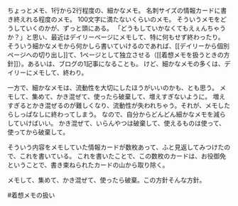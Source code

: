 ちょっとメモ、1行から2行程度の、細かなメモ。
名刺サイズの情報カードに書き終えれる程度のメモ。
100文字に満たないくらいのメモ。
そういうメモをどうしていくのかが、ずっと頭にある。
「どうもしていかなくてもえぇんちゃうか？」と思い、最近はデイリーページにメモして、特に何もせず終わったり。
そういう細かなメモから何かしら書いていけるのであれば、[[デイリーから個別ページへの切り出し]]て、1ページとして独立させる（[[着想メモを扱うときの方針]]）。あるいは、ブログの1記事になることも。
けど、細かなメモの多くは、デイリーにメモして、終わり。

一方で、細かなメモは、流動性を大切にしたほうがいいのかも、とも思う。
メモして、集めて、かき混ぜて、使ったら破棄して、増えすぎないように。
増えすぎるとかき混ぜるのが難しくなり、流動性が失われちゃう。それが、メモしたらしっぱなしに終わってしまう。
なので、自分からどんどん細かなメモを減らしていけばいい。
かき混ぜて、いらんやつは破棄して、使えるものは使って、使ってから破棄して。

そういう内容をメモしていた情報カードが数枚あって、ふと見返してみつけたので、これを書いている。
これを書いたことで、この数枚のカードは、お役御免ということで、書き束ねられたカードの山から取り除く。

メモして、集めて、かき混ぜて、使ったら破棄。この方針そんな方針。

#着想メモの扱い 